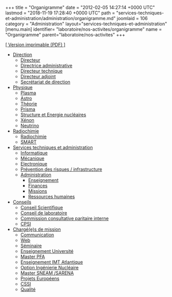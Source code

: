 +++
title = "Organigramme"
date = "2012-02-05 14:27:14 +0000 UTC"
lastmod = "2018-11-19 17:28:40 +0000 UTC"
path = "services-techniques-et-administration/administration/organigramme.md"
joomlaid = 106
category = "Administration"
layout="services-techniques-et-administration"
[menu.main]
  identifier= "laboratoire/nos-activites/organigramme"
  name = "Organigramme"
  parent="laboratoire/nos-activites"
+++
<p><a href="images/Administration/Organigramme_externe_102018.pdf">[ Version imprimable (PDF) ]</a></p>
<div class="sitemap">
<ul id="primaryNav" class="col6">
<li><a href="#">Direction</a>
<ul>
<li><a href="#" id="G. Martinez">Directeur</a></li>
<li><a href="fr/laboratoire/administration/presentation" id="I. Ollitrault">Directrice administrative</a></li>
<li><a href="#" id="J.-L. Béney">Directeur technique</a></li>
<li><a href="#" id="PB. Gossiaux">Directeur adjoint</a></li>
<li><a href="fr/laboratoire/administration/presentation" id="F. Alibay">Secrétariat de direction</a></li>
</ul>
</li>
<li><a href="/recherche">Physique</a>
<ul>
<li><a href="fr/recherche/univers-a-haute-energie/plasma/membres" id="M. Germain" class="recherche">Plasma</a></li>
<li><a href="fr/recherche/univers-a-haute-energie/astro/membres" id="B. Revenu" class="recherche">Astro</a></li>
<li><a href="fr/recherche/univers-a-haute-energie/theorie/membres" id="PB. Gossiaux" class="recherche">Théorie</a></li>
<li><a href="fr/recherche/nucleaire-et-environnement/prisma/membres" id="A. Guertin" class="recherche">Prisma</a></li>
<li><a href="fr/recherche/univers-a-haute-energie/sen/membres" id="M. Fallot" class="recherche">Structure et Energie nucléaires</a></li>
<li><a href="fr/recherche/univers-a-haute-energie/xenon/membres" id="D. Thers" class="recherche">Xénon</a></li>
<li><a href="#" id="F. Yermia" class="recherche">Neutrino</a></li>
</ul>
</li>
<li><a href="fr/recherche/nucleaire-et-environnement/radiochimie/presentation">Radiochimie</a>
<ul>
<li><a href="fr/recherche/nucleaire-et-environnement/radiochimie/membres" id="A. Abdelouas" class="recherche">Radiochimie</a></li>
<li><a href="fr/mesures/le-service-smart/presentation" id="M. Mokili" class="technique">SMART</a></li>
</ul>
</li>
<li><a href="fr/services-techniques">Services techniques et administration</a>
<ul>
<li><a href="fr/services-techniques/informatique/membres" id="K. Chawoshi" class="technique">Informatique</a></li>
<li><a href="fr/services-techniques/mecanique/membres" id="JM Buhour" class="technique">Mécanique</a></li>
<li><a href="fr/services-techniques/electronique/membres" id="F. Lefèvre" class="technique">Electronique</a></li>
<li><a href="fr/radioprotection" id="R. Berny" class="technique">Prévention des risques / infrastructure</a></li>
<li><a href="fr/laboratoire/administration/presentation/membres" id="I. Ollitrault" class="technique">Administration</a>
<ul>
<li><a href="fr/enseignement">Enseignement</a></li>
<li><a href="fr/laboratoire/administration/presentation">Finances</a></li>
<li><a href="fr/laboratoire/administration/missions">Missions</a></li>
<li><a href="fr/laboratoire/administration/presentation">Ressources humaines</a></li>
</ul>
</li>
</ul>
</li>
<li><a href="#">Conseils</a>
<ul>
<li><a href="images/membres_CSS_2019.pdf">Conseil Scientifique</a></li>
<li><a href="#">Conseil de laboratoire</a></li>
<li><a href="#">Commission consultative paritaire interne</a></li>
<li><a href="#">CPSI</a></li>
</ul>
</li>
<li><a href="#">Chargé(e)s de mission</a>
<ul>
<li><a href="#">Communication</a></li>
<li><a href="#">Web</a></li>
<li><a href="#">Séminaire</a></li>
<li><a href="#">Enseignement Université</a></li>
<li><a href="#">Master PFA</a></li>
<li><a href="#">Enseignement IMT Atlantique</a></li>
<li><a href="#">Option Ingénierie Nucléaire</a></li>
<li><a href="#">Master SNEAM /SARENA</a></li>
<li><a href="#">Projets Européens</a></li>
<li><a href="#">CSSI</a></li>
<li><a href="#">Qualité</a></li>
</ul>
</li>
</ul>
</div>